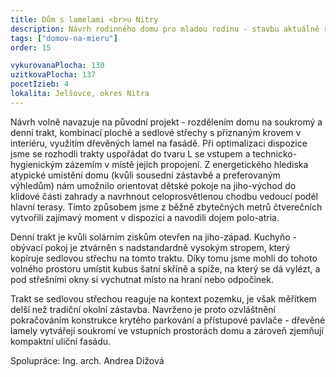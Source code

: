 ```yaml
---
title: Dům s lamelami <br>u Nitry
description: Návrh rodinného domu pro mladou rodinu - stavbu aktuálně realizují částečně svépomocí. Klienti nás oslovili s hotovým projektem pro stavební povolení, který ale výrazně nesplňoval požadavky na rozpočet a nezohledňoval energetiku v návrhu stavebních konstrukcí. Po analýze jsme se dohodli, že se společně vrátíme o krok zpět a nově jsme zadefinovali materiály i architekturu domu. Po optimalizaci dispozice a přetvoření klíčových prvků návrhu do jednodušší podoby jsme velikost domu ze 170 m<sup>2</sup> vytápěné podlahové plochy zmenšili na 130 m<sup>2</sup> a navzdory rozpočtovým limitům vytvořili zajímavé bydlení s vlastní identitou.
tags: ["domov-na-mieru"]
order: 15

vykurovanaPlocha: 130
uzitkovaPlocha: 137
pocetIzieb: 4
lokalita: Jelšovce, okres Nitra
---
```



Návrh volně navazuje na původní projekt - rozdělením domu na soukromý a denní trakt, kombinací ploché a sedlové střechy s přiznaným krovem v interiéru, využitím dřevěných lamel na fasádě. Při optimalizaci dispozice jsme se rozhodli trakty uspořádat do tvaru L se vstupem a technicko-hygienickým zázemím v místě jejich propojení. Z energetického hlediska atypické umístění domu (kvůli sousední zástavbě a preferovaným výhledům) nám umožnilo orientovat dětské pokoje na jiho-východ do klidové části zahrady a navrhnout celoprosvětlenou chodbu vedoucí podél hlavní terasy. Tímto způsobem jsme z běžně zbytečných metrů čtverečních vytvořili zajímavý moment v dispozici a navodili dojem polo-atria.

Denní trakt je kvůli solárním ziskům otevřen na jiho-západ. Kuchyňo - obývací pokoj je ztvárněn s nadstandardně vysokým stropem, který kopíruje sedlovou střechu na tomto traktu. Díky tomu jsme mohli do tohoto volného prostoru umístit kubus šatní skříně a spíže, na který se dá vylézt, a pod střešními okny si vychutnat místo na hraní nebo odpočinek.

Trakt se sedlovou střechou reaguje na kontext pozemku, je však měřítkem delší než tradiční okolní zástavba. Navrženo je proto ozvláštnění pokračováním konstrukce krytého parkování a přístupové pavlače - dřevěné lamely vytvářejí soukromí ve vstupních prostorách domu a zároveň zjemňují kompaktní uliční fasádu.

Spolupráce: Ing. arch. Andrea Dižová